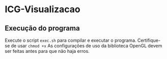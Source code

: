 # ICG-Visualizacao

## Execução do programa
Execute o script ```exec.sh``` para compilar e executar o programa. Certifique-se de usar ```chmod +x``` As configurações de uso da biblioteca OpenGL devem ser feitas antes para que não haja erros.
